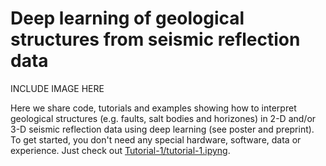 # Deep learning of geological structures from seismic reflection data

INCLUDE IMAGE HERE

Here we share code, tutorials and examples showing how to interpret geological structures (e.g. faults, salt bodies and horizones) in 2-D and/or 3-D seismic reflection data using deep learning (see poster and preprint). To get started, you don't need any special hardware, software, data or experience. Just check out [Tutorial-1/tutorial-1.ipyng](https://github.com/thilowrona/seismic_deep_learning/blob/master/Tutorial-1/tutorial-1.ipynb).
